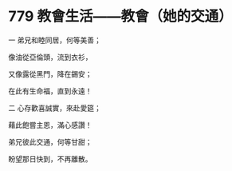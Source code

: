 # 779 教會生活——教會（她的交通）

一 弟兄和睦同居，何等美善；

像油從亞倫頭，流到衣衫，

又像露從黑門，降在錫安；

在此有生命福，直到永遠！

二 心存歡喜誠實，來赴愛筵；

藉此飽嘗主恩，滿心感讚！

弟兄彼此交通，何等甘甜；

盼望那日快到，不再離散。

